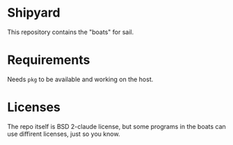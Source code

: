 # Shipyard
This repository contains the "boats" for sail.

# Requirements
Needs `pkg` to be available and working on the host.

# Licenses
The repo itself is BSD 2-claude license, but some programs in the boats can use diffirent licenses, just so you know.
